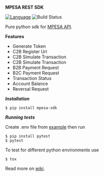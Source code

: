 **MPESA REST SDK**

[![Language](https://img.shields.io/badge/language-python-green.svg)](https://github.com/sartim/flask_shop_api)
![Build Status](https://github.com/sartim/mpesa-sdk/workflows/Publish%20Python%20Mpesa%20SDK%20distribution%20to%20PyPI/badge.svg)

Pure python sdk for [MPESA API](https://developer.safaricom.co.ke/docs#authentication).


**Features**

* Generate Token
* C2B Register Url
* C2B Simulate Transaction
* C2B Simulate Transaction
* B2B Payment Request
* B2C Payment Request
* Transaction Status
* Account Balance
* Reversal Request

***Installation***

    $ pip install mpesa-sdk

***Running tests***

Create .env file from [example](https://github.com/sartim/mpesa-sdk/blob/master/.env.example) then run
    
    $ pip install pytest
    $ pytest
 
To test for different python environments use
    
    $ tox
 
Read more on [wiki](https://github.com/sartim/mpesa-sdk/wiki).
